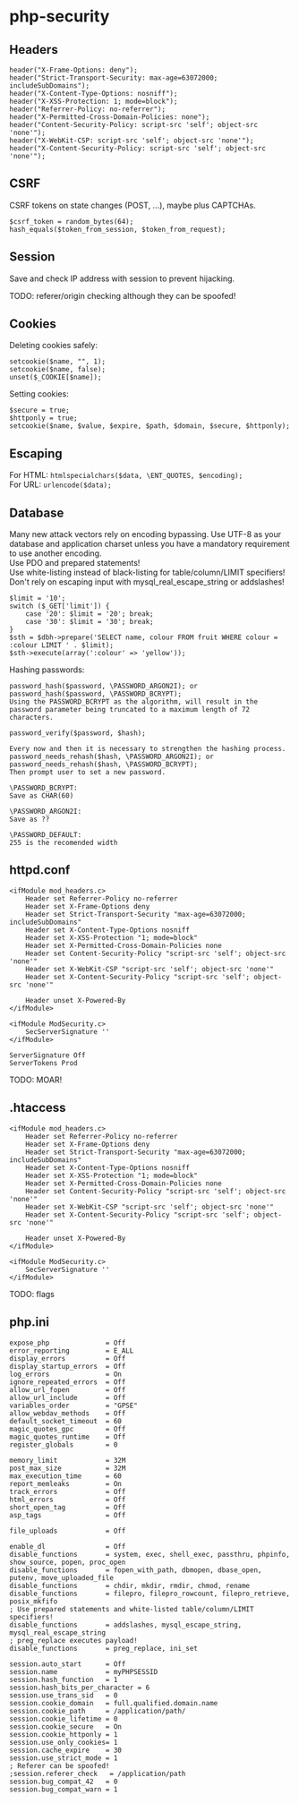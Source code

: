 # php-security

## Headers

```
header("X-Frame-Options: deny");  
header("Strict-Transport-Security: max-age=63072000; includeSubDomains");  
header("X-Content-Type-Options: nosniff");  
header("X-XSS-Protection: 1; mode=block");  
header("Referrer-Policy: no-referrer");  
header("X-Permitted-Cross-Domain-Policies: none");  
header("Content-Security-Policy: script-src 'self'; object-src 'none'");  
header("X-WebKit-CSP: script-src 'self'; object-src 'none'");  
header("X-Content-Security-Policy: script-src 'self'; object-src 'none'");
```

## CSRF

CSRF tokens on state changes (POST, ...), maybe plus CAPTCHAs.  
```
$csrf_token = random_bytes(64);  
hash_equals($token_from_session, $token_from_request);
```

## Session

Save and check IP address with session to prevent hijacking.

TODO: referer/origin checking although they can be spoofed!

## Cookies

Deleting cookies safely:  
```
setcookie($name, "", 1);  
setcookie($name, false);  
unset($_COOKIE[$name]);
```

Setting cookies:
```
$secure = true;  
$httponly = true;  
setcookie($name, $value, $expire, $path, $domain, $secure, $httponly);
```

## Escaping

For HTML: ```htmlspecialchars($data, \ENT_QUOTES, $encoding);```  
For URL: ```urlencode($data);```

## Database

Many new attack vectors rely on encoding bypassing. Use UTF-8 as your database and application charset unless you have a mandatory requirement to use another encoding.  
Use PDO and prepared statements!  
Use white-listing instead of black-listing for table/column/LIMIT specifiers!  
Don't rely on escaping input with mysql_real_escape_string or addslashes!
```
$limit = '10';
switch ($_GET['limit']) {
    case '20': $limit = '20'; break;
    case '30': $limit = '30'; break;
}
$sth = $dbh->prepare('SELECT name, colour FROM fruit WHERE colour = :colour LIMIT ' . $limit);
$sth->execute(array(':colour' => 'yellow'));
```

Hashing passwords:
```
password_hash($password, \PASSWORD_ARGON2I); or password_hash($password, \PASSWORD_BCRYPT);
Using the PASSWORD_BCRYPT as the algorithm, will result in the password parameter being truncated to a maximum length of 72 characters.

password_verify($password, $hash);

Every now and then it is necessary to strengthen the hashing process.
password_needs_rehash($hash, \PASSWORD_ARGON2I); or password_needs_rehash($hash, \PASSWORD_BCRYPT);
Then prompt user to set a new password.

\PASSWORD_BCRYPT:
Save as CHAR(60)

\PASSWORD_ARGON2I:
Save as ??

\PASSWORD_DEFAULT:
255 is the recomended width
```

## httpd.conf

```
<ifModule mod_headers.c>  
    Header set Referrer-Policy no-referrer  
    Header set X-Frame-Options deny  
    Header set Strict-Transport-Security "max-age=63072000; includeSubDomains"  
    Header set X-Content-Type-Options nosniff  
    Header set X-XSS-Protection "1; mode=block"  
    Header set X-Permitted-Cross-Domain-Policies none  
    Header set Content-Security-Policy "script-src 'self'; object-src 'none'"  
    Header set X-WebKit-CSP "script-src 'self'; object-src 'none'"  
    Header set X-Content-Security-Policy "script-src 'self'; object-src 'none'"  
    
    Header unset X-Powered-By  
</ifModule>  

<ifModule ModSecurity.c>  
    SecServerSignature ''  
</ifModule>  

ServerSignature Off  
ServerTokens Prod  
```

TODO: MOAR!


## .htaccess
```
<ifModule mod_headers.c>  
    Header set Referrer-Policy no-referrer  
    Header set X-Frame-Options deny  
    Header set Strict-Transport-Security "max-age=63072000; includeSubDomains"  
    Header set X-Content-Type-Options nosniff  
    Header set X-XSS-Protection "1; mode=block"  
    Header set X-Permitted-Cross-Domain-Policies none  
    Header set Content-Security-Policy "script-src 'self'; object-src 'none'"  
    Header set X-WebKit-CSP "script-src 'self'; object-src 'none'"  
    Header set X-Content-Security-Policy "script-src 'self'; object-src 'none'"  
    
    Header unset X-Powered-By  
</ifModule>  

<ifModule ModSecurity.c>  
    SecServerSignature ''  
</ifModule>  
```
TODO: flags


## php.ini

```
expose_php              = Off  
error_reporting         = E_ALL  
display_errors          = Off  
display_startup_errors  = Off  
log_errors              = On  
ignore_repeated_errors  = Off  
allow_url_fopen         = Off  
allow_url_include       = Off  
variables_order         = "GPSE"  
allow_webdav_methods    = Off  
default_socket_timeout  = 60  
magic_quotes_gpc        = Off  
magic_quotes_runtime    = Off  
register_globals        = 0  

memory_limit            = 32M  
post_max_size           = 32M  
max_execution_time      = 60  
report_memleaks         = On  
track_errors            = Off  
html_errors             = Off  
short_open_tag          = Off  
asp_tags                = Off  

file_uploads            = Off  

enable_dl               = Off  
disable_functions       = system, exec, shell_exec, passthru, phpinfo, show_source, popen, proc_open  
disable_functions       = fopen_with_path, dbmopen, dbase_open, putenv, move_uploaded_file  
disable_functions       = chdir, mkdir, rmdir, chmod, rename  
disable_functions       = filepro, filepro_rowcount, filepro_retrieve, posix_mkfifo  
; Use prepared statements and white-listed table/column/LIMIT specifiers!  
disable_functions       = addslashes, mysql_escape_string, mysql_real_escape_string  
; preg_replace executes payload!  
disable_functions       = preg_replace, ini_set  

session.auto_start      = Off  
session.name            = myPHPSESSID  
session.hash_function   = 1  
session.hash_bits_per_character = 6  
session.use_trans_sid   = 0  
session.cookie_domain   = full.qualified.domain.name  
session.cookie_path     = /application/path/  
session.cookie_lifetime = 0  
session.cookie_secure   = On  
session.cookie_httponly = 1  
session.use_only_cookies= 1  
session.cache_expire    = 30  
session.use_strict_mode = 1  
; Referer can be spoofed!  
;session.referer_check   = /application/path  
session.bug_compat_42   = 0  
session.bug_compat_warn = 1  
```
